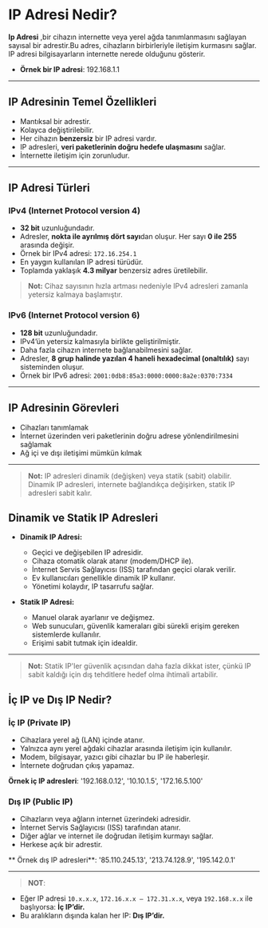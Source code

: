 # IP Adresi Nedir?

**Ip Adresi** ,bir cihazın internette veya yerel ağda tanımlanmasını sağlayan sayısal bir adrestir.Bu adres, cihazların birbirleriyle iletişim kurmasını sağlar. 
IP adresi bilgisayarların internette nerede olduğunu gösterir.
- **Örnek bir IP adresi**: 192.168.1.1
---

## IP Adresinin Temel Özellikleri

- Mantıksal bir adrestir.
- Kolayca değiştirilebilir.
- Her cihazın  **benzersiz** bir IP adresi vardır.
- IP adresleri, **veri paketlerinin doğru hedefe ulaşmasını** sağlar.
- İnternette iletişim için zorunludur.

---

## IP Adresi Türleri


### IPv4 (Internet Protocol version 4)

- **32 bit** uzunluğundadır.  
- Adresler, **nokta ile ayrılmış dört sayı**dan oluşur. Her sayı **0 ile 255** arasında değişir.  
- Örnek bir IPv4 adresi: `172.16.254.1`  
- En yaygın kullanılan IP adresi türüdür.  
- Toplamda yaklaşık **4.3 milyar** benzersiz adres üretilebilir.

> **Not:** Cihaz sayısının hızla artması nedeniyle IPv4 adresleri zamanla yetersiz kalmaya başlamıştır.

### IPv6 (Internet Protocol version 6)

- **128 bit** uzunluğundadır.  
- IPv4’ün yetersiz kalmasıyla birlikte geliştirilmiştir.  
- Daha fazla cihazın internete bağlanabilmesini sağlar.  
- Adresler, **8 grup halinde yazılan 4 haneli hexadecimal (onaltılık)** sayı sisteminden oluşur.  
- Örnek bir IPv6 adresi: `2001:0db8:85a3:0000:0000:8a2e:0370:7334`  

---

## IP Adresinin Görevleri

- Cihazları tanımlamak  
- İnternet üzerinden veri paketlerinin doğru adrese yönlendirilmesini sağlamak  
- Ağ içi ve dışı iletişimi mümkün kılmak  

---

> **Not:** IP adresleri dinamik (değişken) veya statik (sabit) olabilir. Dinamik IP adresleri, internete bağlandıkça değişirken, statik IP adresleri sabit kalır.

## Dinamik ve Statik IP Adresleri

- **Dinamik IP Adresi:**  
  - Geçici ve değişebilen IP adresidir.
  - Cihaza otomatik olarak atanır (modem/DHCP ile).  
  - İnternet Servis Sağlayıcısı (ISS) tarafından geçici olarak verilir.  
  - Ev kullanıcıları genellikle dinamik IP kullanır.
  - Yönetimi kolaydır, IP tasarrufu sağlar.

- **Statik IP Adresi:**  
  - Manuel olarak ayarlanır ve değişmez.  
  - Web sunucuları, güvenlik kameraları gibi sürekli erişim gereken sistemlerde kullanılır.  
  - Erişimi sabit tutmak için idealdir.

 ---   
 
  > **Not:** Statik IP'ler güvenlik açısından daha fazla dikkat ister, çünkü IP sabit kaldığı için dış tehditlere hedef olma ihtimali artabilir.


 ## İç IP ve Dış IP Nedir?

###  İç IP (Private IP)
- Cihazlara yerel ağ (LAN) içinde atanır.  
- Yalnızca aynı yerel ağdaki cihazlar arasında iletişim için kullanılır.  
- Modem, bilgisayar, yazıcı gibi cihazlar bu IP ile haberleşir.  
- İnternete doğrudan çıkış yapamaz.

**Örnek iç IP adresleri**: '192.168.0.12', '10.10.1.5', '172.16.5.100'

###  Dış IP (Public IP)
- Cihazların veya ağların internet üzerindeki adresidir.  
- İnternet Servis Sağlayıcısı (ISS) tarafından atanır.  
- Diğer ağlar ve internet ile doğrudan iletişim kurmayı sağlar.  
- Herkese açık bir adrestir.

** Örnek dış IP adresleri**: '85.110.245.13', '213.74.128.9', '195.142.0.1'

---
> **NOT**:
- Eğer IP adresi `10.x.x.x`, `172.16.x.x – 172.31.x.x`, veya `192.168.x.x` ile başlıyorsa: **İç IP’dir.**
- Bu aralıkların dışında kalan her IP: **Dış IP’dir.**








